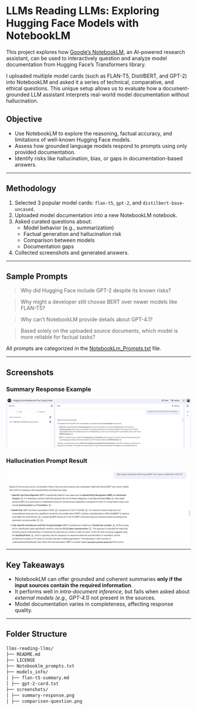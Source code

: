 # LLMs Reading LLMs: Exploring Hugging Face Models with NotebookLM

This project explores how [Google’s NotebookLM](https://notebooklm.google.com/notebook/e5fc39aa-6d61-428f-b2be-951efd083175), an AI-powered research assistant, can be used to interactively question and analyze model documentation from Hugging Face’s Transformers library.

I uploaded multiple model cards (such as FLAN-T5, DistilBERT, and GPT-2) into NotebookLM and asked it a series of technical, comparative, and ethical questions. This unique setup allows us to evaluate how a document-grounded LLM assistant interprets real-world model documentation without hallucination.


## Objective

- Use NotebookLM to explore the reasoning, factual accuracy, and limitations of well-known Hugging Face models.
- Assess how grounded language models respond to prompts using only provided documentation.
- Identify risks like hallucination, bias, or gaps in documentation-based answers.

---

## Methodology

1. Selected 3 popular model cards: `flan-t5`, `gpt-2`, and `distilbert-base-uncased`.
2. Uploaded model documentation into a new NotebookLM notebook.
3. Asked curated questions about:
   - Model behavior (e.g., summarization)
   - Factual generation and hallucination risk
   - Comparison between models
   - Documentation gaps
4. Collected screenshots and generated answers.

---

## Sample Prompts

> Why did Hugging Face include GPT-2 despite its known risks?

> Why might a developer still choose BERT over newer models like FLAN-T5?

> Why can’t NotebookLM provide details about GPT-4.1?

> Based solely on the uploaded source documents, which model is more reliable for factual tasks?


All prompts are categorized in the [NotebookLm_Prompts.txt](./NotebookLm_Prompts.txt) file.

---

## Screenshots

### Summary Response Example
![Summary Response](https://github.com/kalyan678/llms-reading-huggingface-with-notebooklm/raw/main/Screenshot_1.png)

### Hallucination Prompt Result
![Hallucination Prompt](https://github.com/kalyan678/llms-reading-huggingface-with-notebooklm/raw/main/Screenshot_3.png)


---

## Key Takeaways

- NotebookLM can offer grounded and coherent summaries **only if the input sources contain the required information**.
- It performs well in *intra-document inference*, but fails when asked about *external models (e.g., GPT-4.1)* not present in the sources.
- Model documentation varies in completeness, affecting response quality.

---

## Folder Structure
```
llms-reading-llms/
├── README.md
├── LICENSE
├── Notebooklm_prompts.txt
├── models_info/
│ ├── flan-t5-summary.md
│ ├── gpt-2-card.txt
├── screenshots/
│ ├── summary-response.png
│ ├── comparison-question.png

```
